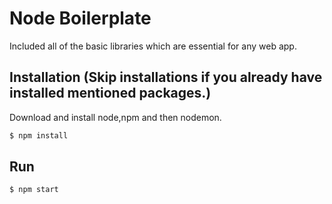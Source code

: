 # Node Boilerplate
Included all of the basic libraries which are essential for any web app.
 
## Installation (Skip installations if you already have installed mentioned packages.)

Download and install node,npm and then nodemon.

```bash
$ npm install 
```


## Run

```bash
$ npm start
```
